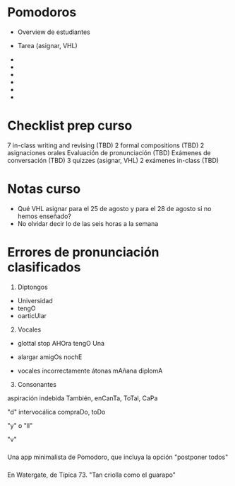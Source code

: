 # Pomodoros

- Overview de estudiantes
- Tarea (asignar, VHL)
-
-

-
-
-
-

# Checklist prep curso

7 in-class writing and revising (TBD)
2 formal compositions (TBD)
2 asignaciones orales 
Evaluación de pronunciación (TBD)
Exámenes de conversación (TBD)
3 quizzes (asignar, VHL)
2 exámenes in-class (TBD)

# Notas curso

- Qué VHL asignar para el 25 de agosto y para el 28 de agosto si no hemos enseñado?
- No olvidar decir lo de las seis horas a la semana

# Errores de pronunciación clasificados

1. Diptongos

- Universidad
- tengO
- oarticUlar

2. Vocales

- glottal stop
 AHOra
 tengO Una

- alargar
 amigOs
 nochE
 
- vocales incorrectamente átonas
 mAñana
 diplomA

3. Consonantes

aspiración indebida
 También, enCanTa, ToTal, CaPa
 
"d" intervocálica
 compraDo, toDo

"y" o "ll"

"v" 


###

Una app minimalista de Pomodoro, que incluya la opción "postponer todos"

###

En Watergate, de Típica 73. "Tan criolla como el guarapo"